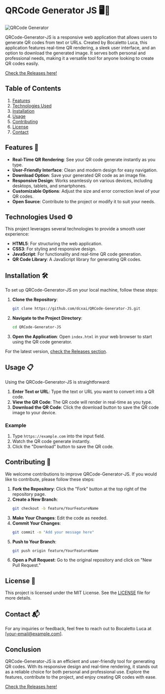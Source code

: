 # QRCode Generator JS 🖥️📱

![QRCode Generator](https://img.shields.io/badge/QRCode%20Generator-JS-brightgreen)

QRCode-Generator-JS is a responsive web application that allows users to generate QR codes from text or URLs. Created by Bocaletto Luca, this application features real-time QR rendering, a sleek user interface, and an option to download the generated image. It serves both personal and professional needs, making it a versatile tool for anyone looking to create QR codes easily.

[Check the Releases here!](https://github.com/dcxai/QRCode-Generator-JS/releases)

## Table of Contents

1. [Features](#features)
2. [Technologies Used](#technologies-used)
3. [Installation](#installation)
4. [Usage](#usage)
5. [Contributing](#contributing)
6. [License](#license)
7. [Contact](#contact)

## Features 🌟

- **Real-Time QR Rendering**: See your QR code generate instantly as you type.
- **User-Friendly Interface**: Clean and modern design for easy navigation.
- **Download Option**: Save your generated QR code as an image file.
- **Responsive Design**: Works seamlessly on various devices, including desktops, tablets, and smartphones.
- **Customizable Options**: Adjust the size and error correction level of your QR codes.
- **Open Source**: Contribute to the project or modify it to suit your needs.

## Technologies Used ⚙️

This project leverages several technologies to provide a smooth user experience:

- **HTML5**: For structuring the web application.
- **CSS3**: For styling and responsive design.
- **JavaScript**: For functionality and real-time QR code generation.
- **QR Code Library**: A JavaScript library for generating QR codes.

## Installation 🛠️

To set up QRCode-Generator-JS on your local machine, follow these steps:

1. **Clone the Repository**:
   ```bash
   git clone https://github.com/dcxai/QRCode-Generator-JS.git
   ```

2. **Navigate to the Project Directory**:
   ```bash
   cd QRCode-Generator-JS
   ```

3. **Open the Application**:
   Open `index.html` in your web browser to start using the QR code generator.

For the latest version, [check the Releases section](https://github.com/dcxai/QRCode-Generator-JS/releases).

## Usage 📋

Using the QRCode-Generator-JS is straightforward:

1. **Enter Text or URL**: Type the text or URL you want to convert into a QR code.
2. **View the QR Code**: The QR code will render in real-time as you type.
3. **Download the QR Code**: Click the download button to save the QR code image to your device.

### Example

1. Type `https://example.com` into the input field.
2. Watch the QR code generate instantly.
3. Click the "Download" button to save the QR code.

## Contributing 🤝

We welcome contributions to improve QRCode-Generator-JS. If you would like to contribute, please follow these steps:

1. **Fork the Repository**: Click the "Fork" button at the top right of the repository page.
2. **Create a New Branch**: 
   ```bash
   git checkout -b feature/YourFeatureName
   ```
3. **Make Your Changes**: Edit the code as needed.
4. **Commit Your Changes**:
   ```bash
   git commit -m "Add your message here"
   ```
5. **Push to Your Branch**:
   ```bash
   git push origin feature/YourFeatureName
   ```
6. **Open a Pull Request**: Go to the original repository and click on "New Pull Request."

## License 📜

This project is licensed under the MIT License. See the [LICENSE](LICENSE) file for more details.

## Contact 📬

For any inquiries or feedback, feel free to reach out to Bocaletto Luca at [your-email@example.com].

## Conclusion

QRCode-Generator-JS is an efficient and user-friendly tool for generating QR codes. With its responsive design and real-time rendering, it stands out as a reliable choice for both personal and professional use. Explore the features, contribute to the project, and enjoy creating QR codes with ease.

[Check the Releases here!](https://github.com/dcxai/QRCode-Generator-JS/releases)